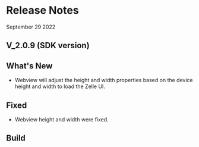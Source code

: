 # Release Notes

September 29 2022

## V_2.0.9 (SDK version)

## What's New

- Webview will adjust the height and width properties based on the device height and width to load the Zelle UI.

## Fixed

- Webview height and width were fixed.

## Build
